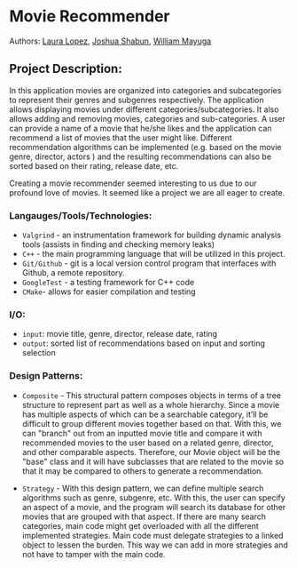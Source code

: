 # Movie Recommender
 

 Authors: [Laura Lopez](https://github.com/laura-stack), [Joshua Shabun](https://github.com/jshabun), [William Mayuga](https://github.com/Aguyam1)
 
 
## Project Description:
In this application movies are organized into categories and subcategories to represent their genres and subgenres respectively. The application allows displaying movies under different categories/subcategories. It also allows adding and removing movies, categories and sub-categories. A user can provide a name of a movie that he/she likes and the application can recommend a list of movies that the user might like. Different recommendation algorithms can be implemented (e.g. based on the movie genre, director, actors ) and the resulting recommendations can also be sorted based on their rating, release date, etc.

Creating a movie recommender seemed interesting to us due to our profound love of movies. It seemed like a project we are all eager to create.

### Langauges/Tools/Technologies:
* `Valgrind` - an instrumentation framework for building dynamic analysis tools   (assists in finding and checking memory leaks)
* `C++` - the main programming language that will be utilized in this project.
* `Git/Github` - git is a local version control program that interfaces with Github, a remote repository.
* `GoogleTest` - a testing framework for C++ code
* `CMake`- allows for easier compilation and testing

### I/O:
* `input`: movie title, genre, director, release date, rating
* `output`: sorted list of recommendations based on input and sorting selection

### Design Patterns:
* `Composite` - This structural pattern composes objects in terms of a tree structure to represent part as well as a whole hierarchy. Since a movie has multiple aspects of which can be a searchable category, it’ll be difficult to group different movies together based on that.  With this, we can "branch" out from an inputted movie title and compare it with recommended movies to the user based on a related genre, director, and other comparable aspects. Therefore, our Movie object will be the "base" class and it will have subclasses that are related to the movie so that it may be compared to others to generate a recommendation.


* `Strategy` - With this design pattern, we can define multiple search algorithms such as genre, subgenre, etc. With this, the user can specify an aspect of a movie, and the program will search its database for other movies that are grouped with that aspect. If there are many search categories, main code might get overloaded with all the different implemented strategies. Main code must delegate strategies to a linked object to lessen the burden. This way we can add in more strategies and not have to tamper with the main code.
